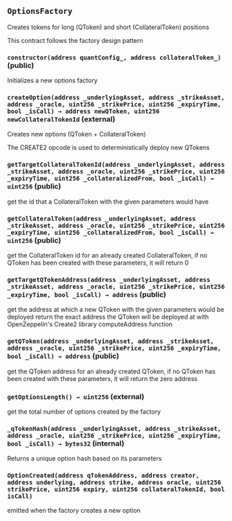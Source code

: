 ## `OptionsFactory`

Creates tokens for long (QToken) and short (CollateralToken) positions

This contract follows the factory design pattern

### `constructor(address quantConfig_, address collateralToken_)` (public)

Initializes a new options factory

### `createOption(address _underlyingAsset, address _strikeAsset, address _oracle, uint256 _strikePrice, uint256 _expiryTime, bool _isCall) → address newQToken, uint256 newCollateralTokenId` (external)

Creates new options (QToken + CollateralToken)

The CREATE2 opcode is used to deterministically deploy new QTokens

### `getTargetCollateralTokenId(address _underlyingAsset, address _strikeAsset, address _oracle, uint256 _strikePrice, uint256 _expiryTime, uint256 _collateralizedFrom, bool _isCall) → uint256` (public)

get the id that a CollateralToken with the given parameters would have

### `getCollateralToken(address _underlyingAsset, address _strikeAsset, address _oracle, uint256 _strikePrice, uint256 _expiryTime, uint256 _collateralizedFrom, bool _isCall) → uint256` (public)

get the CollateralToken id for an already created CollateralToken,
if no QToken has been created with these parameters, it will return 0

### `getTargetQTokenAddress(address _underlyingAsset, address _strikeAsset, address _oracle, uint256 _strikePrice, uint256 _expiryTime, bool _isCall) → address` (public)

get the address at which a new QToken with the given parameters would be deployed
return the exact address the QToken will be deployed at with OpenZeppelin's Create2
library computeAddress function

### `getQToken(address _underlyingAsset, address _strikeAsset, address _oracle, uint256 _strikePrice, uint256 _expiryTime, bool _isCall) → address` (public)

get the QToken address for an already created QToken, if no QToken has been created
with these parameters, it will return the zero address

### `getOptionsLength() → uint256` (external)

get the total number of options created by the factory

### `_qTokenHash(address _underlyingAsset, address _strikeAsset, address _oracle, uint256 _strikePrice, uint256 _expiryTime, bool _isCall) → bytes32` (internal)

Returns a unique option hash based on its parameters

### `OptionCreated(address qTokenAddress, address creator, address underlying, address strike, address oracle, uint256 strikePrice, uint256 expiry, uint256 collateralTokenId, bool isCall)`

emitted when the factory creates a new option

